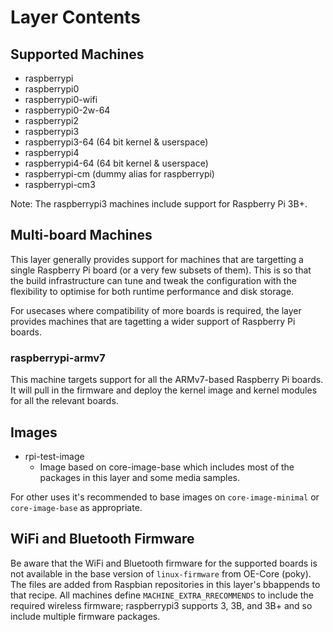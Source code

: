 # Layer Contents

## Supported Machines

* raspberrypi
* raspberrypi0
* raspberrypi0-wifi
* raspberrypi0-2w-64
* raspberrypi2
* raspberrypi3
* raspberrypi3-64 (64 bit kernel & userspace)
* raspberrypi4
* raspberrypi4-64 (64 bit kernel & userspace)
* raspberrypi-cm (dummy alias for raspberrypi)
* raspberrypi-cm3

Note: The raspberrypi3 machines include support for Raspberry Pi 3B+.

## Multi-board Machines

This layer generally provides support for machines that are targetting a single
Raspberry Pi board (or a very few subsets of them). This is so that the build
infrastructure can tune and tweak the configuration with the flexibility to
optimise for both runtime performance and disk storage.

For usecases where compatibility of more boards is required, the layer provides
machines that are tagetting a wider support of Raspberry Pi boards.

### raspberrypi-armv7

This machine targets support for all the ARMv7-based Raspberry Pi boards. It
will pull in the firmware and deploy the kernel image and kernel modules for
all the relevant boards.

## Images

* rpi-test-image
  * Image based on core-image-base which includes most of the packages in this
    layer and some media samples.

For other uses it's recommended to base images on `core-image-minimal` or
`core-image-base` as appropriate.

## WiFi and Bluetooth Firmware

Be aware that the WiFi and Bluetooth firmware for the supported boards
is not available in the base version of `linux-firmware` from OE-Core
(poky). The files are added from Raspbian repositories in this layer's
bbappends to that recipe. All machines define
`MACHINE_EXTRA_RRECOMMENDS` to include the required wireless firmware;
raspberrypi3 supports 3, 3B, and 3B+ and so include multiple firmware
packages.
